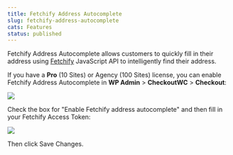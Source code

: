 ```yaml
---
title: Fetchify Address Autocomplete
slug: fetchify-address-autocomplete
cats: Features
status: published
---
```



  <p>
    Fetchify Address Autocomplete allows customers to quickly fill in their address using <a href="https://fetchify.com" target="_blank">Fetchify</a> JavaScript API to intelligently find their address.
  </p>
  <p>
    If you have a&nbsp;<strong>Pro</strong> (10 Sites) or Agency (100 Sites) license, you can enable Fetchify Address Autocomplete in <strong>WP Admin</strong> &gt; <strong>CheckoutWC</strong>&nbsp;&gt;&nbsp;<strong>Checkout</strong>:
  </p>
  <p>
    <img src="https://s3.amazonaws.com/helpscout.net/docs/assets/5bdde2822c7d3a01757ac42e/images/60e4bf9661c60c534bd6cbc3/file-YnQcrb9Yzs.png" />
  </p>
  <p>
    Check the box for "Enable Fetchify address autocomplete" and then fill in your Fetchify Access Token:
  </p>
  <p>
    <img src="https://s3.amazonaws.com/helpscout.net/docs/assets/5bdde2822c7d3a01757ac42e/images/60e4bfb38556b07a2884ce35/file-nzn1tKw16g.png" />
  </p>
  <p>
    Then click Save Changes.
  </p>
